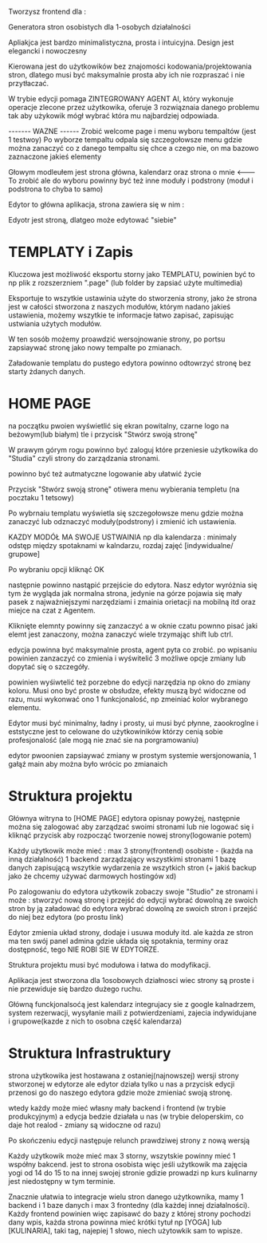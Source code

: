 Tworzysz frontend dla :

Generatora stron osobistych dla 1-osobych działalności

Apliakjca jest bardzo minimalistyczna, prosta i intuicyjna.
Design jest elegancki i nowoczesny 

Kierowana jest do użytkowików bez znajomości kodowania/projektowania stron, dlatego musi być maksymalnie prosta aby ich nie rozpraszać i nie przytłaczać.

W trybie edycji pomaga ZINTEGROWANY AGENT AI, który wykonuje operacje zlecone przez użytkowika, oferuje 3 rozwiąznaia danego problemu tak aby użykowik mógł wybrać która mu najbardziej odpowiada.

------- WAZNE ------ 
Zrobić welcome page i menu wyboru tempaltów (jest 1 testwoy)
Po wyborze tempaltu odpala się szczegołowsze menu gdzie można zanaczyć co z danego tempaltu się chce a czego nie, on ma bazowo zaznaczone jakieś elementy

Głowym modleułem jest strona główna, kalendarz oraz strona o mnie <--- To zrobić
ale do wyboru powinny być też inne moduły i podstrony (moduł i podstrona to chyba to samo) 

Edytor to główna aplikacja, strona zawiera się w nim :
<Edytor>
    <Strona>
        <Kalendarz></Kalendarz>
    </Strona>
</Edytor>

Edyotr jest stroną, dlatgeo może edytować "siebie"

# TEMPLATY i Zapis
Kluczowa jest możliwość eksportu storny jako TEMPLATU, 
powinien być to np plik z rozszerzniem ".page" (lub folder by zapsiać użyte multimedia)

Eksportuje to wszytkie ustawinia użyte do stworzenia strony,
jako że strona jest w całości stworzona z naszych modułów, którym nadano jakieś ustawienia, możemy wszytkie te informacje łatwo zapisać, zapisując ustwiania użytych modułów.

W ten sosób możemy proawdzić wersojnowanie strony, po portsu zapsiaywać stronę jako nowy tempalte po zmianach. 

Załadowanie templatu do pustego edytora powinno odtowrzyć stronę bez starty żdanych danych.

# HOME PAGE
na początku pwoien wyświetlić się ekran powitalny, czarne logo na beżowym(lub białym) tle i przycisk "Stwórz swoją stronę"

W prawym górym rogu powinno być zaloguj które przeniesie użytkowika do "Studia" czyli strony do zarządzania stronami.

powinno być też autmatyczne logowanie aby ułatwić życie

Przycisk "Stwórz swoją stronę" otiwera menu wybierania templetu (na pocztaku 1 tetsowy)

Po wybrnaiu templatu wyświetla się szczegołowsze menu gdzie można zanaczyć lub odznaczyć moduły(podstrony) i zmienić ich ustawienia.

KAZDY MODÓŁ MA SWOJE USTWAINIA np dla kalendarza :
minimaly odstęp między spotaknami w kalndarzu,
rozdaj zajęć [indywidualne/ grupowe]

Po wybraniu opcji kliknąć OK

następnie powinno nastąpić przejście do edytora.
Nasz edytor wyróżnia się tym że wygląda jak normalna strona, jedynie na górze pojawia się mały pasek z najważniejszymi narzędziami i zmainia orietacji na mobilną itd oraz miejce na czat z Agentem. 

Kliknięte elemnty powinny się zanzaczyć a w oknie czatu pownno pisać jaki elemt jest zanaczony, można zanaczyć wiele trzymając shift lub ctrl.

edycja powinna być maksymalnie prosta, agent pyta co zrobić.
po wpisaniu powinien zanzaczyć co zmienia i wyświtelić 3 możliwe opcje zmiany lub dopytać się o szczegóły.

powinien wyśiwtelić też porzebne do edycji narzędzia np okno do zmiany koloru. Musi ono być proste w obsłudze, efekty muszą być widoczne od razu, musi wykonwać ono 1 funkcjonalość, np zmeiniać kolor wybranego elementu.

Edytor musi być minimalny, ładny i prosty, ui musi być płynne, zaookroglne i eststyczne 
jest to celowane do użytkowiników którzy cenią sobie profesjonalość (ale mogą nie znać sie na porgramowaniu)

edytor pwoonien zapsiaywać zmiany w prostym systemie wersjonowania, 1 gałąź main aby można było wrócic po zmianaich

# Struktura projektu
Głównya witryna to [HOME PAGE] edytora opisnay powyżej,
następnie można się zalogować aby zarządzać swoimi stronami
lub nie logować się i kliknąć przycisk aby rozpocząć tworzenie nowej strony(logowanie potem)

Każdy użytkowik może mieć :
    max 3 strony(frontend) osobiste - (każda na inną działalność)
    1 backend zarządzający wszystkimi stronami
    1 bazę danych zapisującą wszytkie wydarzenia ze wszytkich stron
    (+ jakiś backup jako że chcemy używać darmowych hostingów xd)

Po zalogowaniu do edytora użytkowik zobaczy swoje "Studio" ze stronami i może :
    stworzyć nową stronę i przejść do edycji
    wybrać dowolną ze swoich stron by ją załadować do edytora
    wybrać dowolną ze swoich stron i przejść do niej bez edytora (po prostu link)

Edytor zmienia układ strony, dodaje i usuwa moduły itd. ale każda ze stron ma ten swój panel admina gdzie układa się spotaknia, terminy oraz dostępność, tego NIE ROBI SIE W EDYTORZE.

Struktura projektu musi być modułowa i łatwa do modyfikacji.

Aplikacja jest stworzona dla 1osobowych działnosci wiec strony są proste i nie przewiduje się bardzo dużego ruchu.

Główną funckjonalsoćą jest kalendarz integrujacy sie z google kalnadrzem, system rezerwacji, wysyłanie maili z potwierdzeniami, zajecia indywidujane i grupowe(kazde z nich to osobna część kalendarza)

# Struktura Infrastruktury
strona użytkowika jest hostawana z ostaniej(najnowszej) wersji strony stworzonej w edytorze ale edytor działa tylko u nas a przycisk edycji przenosi go do naszego edytora gdzie może zmieniać swoją stronę.

wtedy każdy może mieć własny mały backend i frontend (w trybie produkcyjnym)
a edycja bedzie działała u nas (w trybie deloperskim, co daje hot realod - zmiany są widoczne od razu)

Po skończeniu edycji następuje relunch prawdziwej strony z nową wersją

Każdy użytkowik może mieć max 3 storny, wszytskie powinny mieć 1 współny bakcend. 
jest to strona osobista więc jeśli użytkowik ma zajęcia yogi od 14 do 15 to na innej swojej stronie gdizie prowadzi np kurs kulinarny jest niedostępny w tym terminie.

Znacznie ułatwia to integracje wielu stron danego użytkownika, mamy 1 backend i 1 baze danych i max 3 frontedny (dla każdej innej działalności). Każdy frontend powinien więc zapisawć do bazy z której strony pochodzi dany wpis, każda strona powinna mieć krótki tytuł np [YOGA] lub [KULINARIA], taki tag, najepiej 1 słowo, niech użytowkik sam to wpisze.
